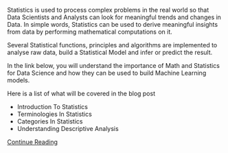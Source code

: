 Statistics is used to process complex problems in the real world so that Data Scientists and Analysts can look for meaningful trends and changes in Data. In simple words, Statistics can be used to derive meaningful insights from data by performing mathematical computations on it.

Several Statistical functions, principles and algorithms are implemented to analyse raw data, build a Statistical Model and infer or predict the result.

In the link below, you will understand the importance of Math and Statistics for Data Science and how they can be used to build Machine Learning models.

Here is a list of what will be covered in the blog post
<ul>
  <li>Introduction To Statistics</li>
  <li>Terminologies In Statistics</li>
  <li>Categories In Statistics</li>
  <li>Understanding Descriptive Analysis</li>
 </ul>
 <a href="https://www.edureka.co/blog/math-and-statistics-for-data-science/" target="_blank">Continue Reading</a>
